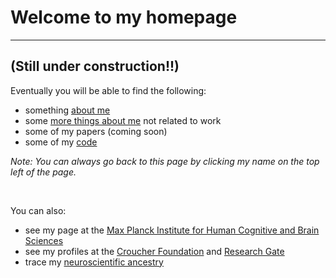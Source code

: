 # Welcome to my homepage

---

## (Still under construction!!)

Eventually you will be able to find the following:
- something [about me](about.md)
- some [more things about me](personal.md) not related to work
- some of my papers (coming soon)
- some of my [code](code.md)

_Note: You can always go back to this page by clicking my name on the top left of the page._

<br>

You can also:
- see my page at the [Max Planck Institute for Human Cognitive and Brain Sciences](http://www.cbs.mpg.de/person/cheung/162350)
- see my profiles at the [Croucher Foundation](https://scholars.croucher.org.hk/scholars/vincent-ka-ming-cheung) and [Research Gate](https://www.researchgate.net/profile/Vincent_Cheung8)
- trace my [neuroscientific ancestry](https://neurotree.org/neurotree/tree.php?pid=675381)
